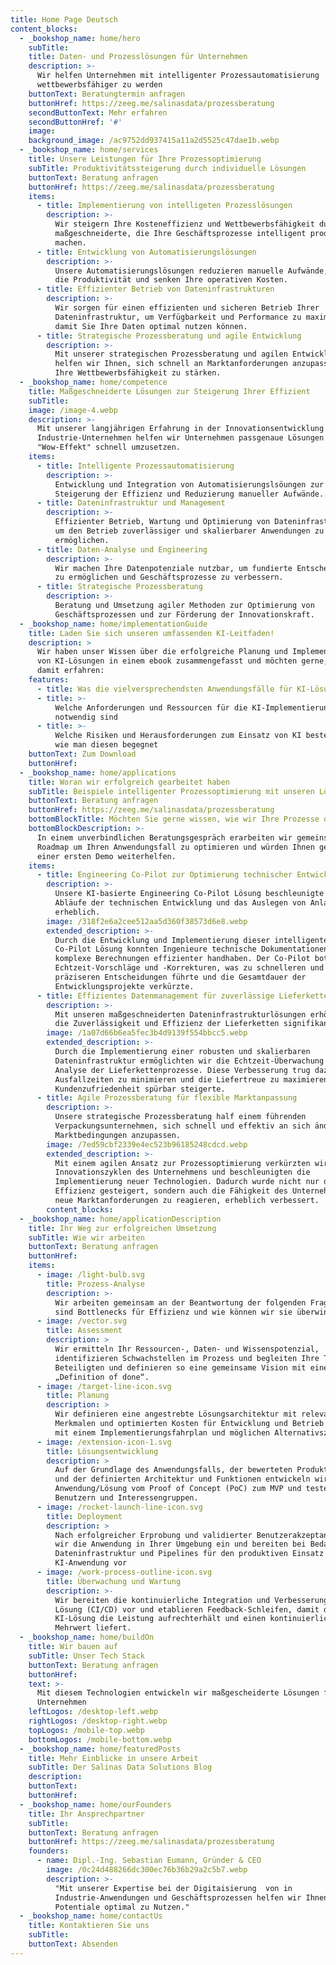 ```yaml
---
title: Home Page Deutsch
content_blocks:
  - _bookshop_name: home/hero
    subTitle:
    title: Daten- und Prozesslösungen für Unternehmen
    description: >-
      Wir helfen Unternehmen mit intelligenter Prozessautomatisierung
      wettbewerbsfähiger zu werden
    buttonText: Beratungtermin anfragen
    buttonHref: https://zeeg.me/salinasdata/prozessberatung
    secondButtonText: Mehr erfahren
    secondButtonHref: '#'
    image:
    background_image: /ac9752dd937415a11a2d5525c47dae1b.webp
  - _bookshop_name: home/services
    title: Unsere Leistungen für Ihre Prozessoptimierung
    subTitle: Produktivitätssteigerung durch individuelle Lösungen
    buttonText: Beratung anfragen
    buttonHref: https://zeeg.me/salinasdata/prozessberatung
    items:
      - title: Implementierung von intelligeten Prozesslösungen
        description: >-
          Wir steigern Ihre Kosteneffizienz und Wettbewerbsfähigkeit durch
          maßgeschneiderte, die Ihre Geschäftsprozesse intelligent produktiver
          machen.
      - title: Entwicklung von Automatisierungslösungen
        description: >-
          Unsere Automatisierungslösungen reduzieren manuelle Aufwände, erhöhen
          die Produktivität und senken Ihre operativen Kosten.
      - title: Effizienter Betrieb von Dateninfrastrukturen
        description: >-
          Wir sorgen für einen effizienten und sicheren Betrieb Ihrer
          Dateninfrastruktur, um Verfügbarkeit und Performance zu maximieren
          damit Sie Ihre Daten optimal nutzen können.
      - title: Strategische Prozessberatung und agile Entwicklung
        description: >-
          Mit unserer strategischen Prozessberatung und agilen Entwicklung
          helfen wir Ihnen, sich schnell an Marktanforderungen anzupassen und
          Ihre Wettbewerbsfähigkeit zu stärken.
  - _bookshop_name: home/competence
    title: Maßgeschneiderte Lösungen zur Steigerung Ihrer Effizient
    subTitle:
    image: /image-4.webp
    description: >-
      Mit unserer langjährigen Erfahrung in der Innovationsentwicklung für
      Industrie-Unternehmen helfen wir Unternehmen passgenaue Lösungen mit
      "Wow-Effekt" schnell umzusetzen.
    items:
      - title: Intelligente Prozessautomatisierung
        description: >-
          Entwicklung und Integration von Automatisierungslsöungen zur
          Steigerung der Effizienz und Reduzierung manueller Aufwände.
      - title: Dateninfrastruktur und Management
        description: >-
          Effizienter Betrieb, Wartung und Optimierung von Dateninfrastrukturen,
          um den Betrieb zuverlässiger und skalierbarer Anwendungen zu
          ermöglichen.
      - title: Daten-Analyse und Engineering
        description: >-
          Wir machen Ihre Datenpotenziale nutzbar, um fundierte Entscheidungen
          zu ermöglichen und Geschäftsprozesse zu verbessern.
      - title: Strategische Prozessberatung
        description: >-
          Beratung und Umsetzung agiler Methoden zur Optimierung von
          Geschäftsprozessen und zur Förderung der Innovationskraft.
  - _bookshop_name: home/implementationGuide
    title: Laden Sie sich unseren umfassenden KI-Leitfaden!
    description: >
      Wir haben unser Wissen über die erfolgreiche Planung und Implementierung
      von KI-Lösungen in einem ebook zusammengefasst und möchten gerne, dass Sie
      damit erfahren:
    features:
      - title: Was die vielversprechendsten Anwendungsfälle für KI-Lösungen sind
      - title: >-
          Welche Anforderungen und Ressourcen für die KI-Implementierung
          notwendig sind
      - title: >-
          Welche Risiken und Herausforderungen zum Einsatz von KI bestehen und
          wie man diesen begegnet
    buttonText: Zum Download
    buttonHref:
  - _bookshop_name: home/applications
    title: Woran wir erfolgreich gearbeitet haben
    subTitle: Beispiele intelligenter Prozessoptimierung mit unseren Lösungen
    buttonText: Beratung anfragen
    buttonHref: https://zeeg.me/salinasdata/prozessberatung
    bottomBlockTitle: Möchten Sie gerne wissen, wie wir Ihre Prozesse optimieren können
    bottomBlockDescription: >-
      In einem unverbindlichen Beratungsgespräch erarbeiten wir gemeinsam eine
      Roadmap um Ihren Anwendungsfall zu optimieren und würden Ihnen gerne mit
      einer ersten Demo weiterhelfen.
    items:
      - title: Engineering Co-Pilot zur Optimierung technischer Entwicklungsprozesse
        description: >-
          Unsere KI-basierte Engineering Co-Pilot Lösung beschleunigte die
          Abläufe der technischen Entwicklung und das Auslegen von Anlagen
          erheblich.
        image: /318f2e6a2cee512aa5d360f38573d6e8.webp
        extended_description: >-
          Durch die Entwicklung und Implementierung dieser intelligenten
          Co-Pilot Lösung konnten Ingenieure technische Dokumentationen und
          komplexe Berechnungen effizienter handhaben. Der Co-Pilot bot
          Echtzeit-Vorschläge und -Korrekturen, was zu schnelleren und
          präziseren Entscheidungen führte und die Gesamtdauer der
          Entwicklungsprojekte verkürzte.
      - title: Effizientes Datenmanagement für zuverlässige Lieferketten
        description: >-
          Mit unseren maßgeschneiderten Dateninfrastrukturlösungen erhöhten wir
          die Zuverlässigkeit und Effizienz der Lieferketten signifikant.
        image: /1a07d66b6ea5fec3b4d9139f554bbcc5.webp
        extended_description: >-
          Durch die Implementierung einer robusten und skalierbaren
          Dateninfrastruktur ermöglichten wir die Echtzeit-Überwachung und
          Analyse der Lieferkettenprozesse. Diese Verbesserung trug dazu bei,
          Ausfallzeiten zu minimieren und die Liefertreue zu maximieren, was die
          Kundenzufriedenheit spürbar steigerte.
      - title: Agile Prozessberatung für flexible Marktanpassung
        description: >-
          Unsere strategische Prozessberatung half einem führenden
          Verpackungsunternehmen, sich schnell und effektiv an sich ändernde
          Marktbedingungen anzupassen.
        image: /7ed59cbf2339e4ec523b96185248cdcd.webp
        extended_description: >-
          Mit einem agilen Ansatz zur Prozessoptimierung verkürzten wir die
          Innovationszyklen des Unternehmens und beschleunigten die
          Implementierung neuer Technologien. Dadurch wurde nicht nur die
          Effizienz gesteigert, sondern auch die Fähigkeit des Unternehmens, auf
          neue Marktanforderungen zu reagieren, erheblich verbessert.
        content_blocks:
  - _bookshop_name: home/applicationDescription
    title: Ihr Weg zur erfolgreichen Umsetzung
    subTitle: Wie wir arbeiten
    buttonText: Beratung anfragen
    buttonHref:
    items:
      - image: /light-bulb.svg
        title: Prozess-Analyse
        description: >-
          Wir arbeiten gemeinsam an der Beantwortung der folgenden Fragen: „Was
          sind Bottlenecks für Effizienz und wie können wir sie überwinden?"
      - image: /vector.svg
        title: Assessment
        description: >
          Wir ermitteln Ihr Ressourcen-, Daten- und Wissenspotenzial,
          identifizieren Schwachstellen im Prozess und begleiten Ihre Teams und
          Beteiligten und definieren so eine gemeinsame Vision mit einer klaren
          „Definition of done“.
      - image: /target-line-icon.svg
        title: Planung
        description: >
          Wir definieren eine angestrebte Lösungsarchitektur mit relevanten
          Merkmalen und optimierten Kosten für Entwicklung und Betrieb zusammen
          mit einem Implementierungsfahrplan und möglichen Alternativszenarien.
      - image: /extension-icon-1.svg
        title: Lösungsentwicklung
        description: >
          Auf der Grundlage des Anwendungsfalls, der bewerteten Produktvision
          und der definierten Architektur und Funktionen entwickeln wir die
          Anwendung/Lösung vom Proof of Concept (PoC) zum MVP und testen sie mit
          Benutzern und Interessengruppen.
      - image: /rocket-launch-line-icon.svg
        title: Deployment
        description: >
          Nach erfolgreicher Erprobung und validierter Benutzerakzeptanz setzen
          wir die Anwendung in Ihrer Umgebung ein und bereiten bei Bedarf die
          Dateninfrastruktur und Pipelines für den produktiven Einsatz der
          KI-Anwendung vor
      - image: /work-process-outline-icon.svg
        title: Überwachung und Wartung
        description: >-
          Wir bereiten die kontinuierliche Integration und Verbesserung der
          Lösung (CI/CD) vor und etablieren Feedback-Schleifen, damit die
          KI-Lösung die Leistung aufrechterhält und einen kontinuierlichen
          Mehrwert liefert.
  - _bookshop_name: home/buildOn
    title: Wir bauen auf
    subTitle: Unser Tech Stack
    buttonText: Beratung anfragen
    buttonHref:
    text: >-
      Mit diesem Technologien entwickeln wir maßgescheiderte Lösungen für
      Unternehmen
    leftLogos: /desktop-left.webp
    rightLogos: /desktop-right.webp
    topLogos: /mobile-top.webp
    bottomLogos: /mobile-bottom.webp
  - _bookshop_name: home/featuredPosts
    title: Mehr Einblicke in unsere Arbeit
    subTitle: Der Salinas Data Solutions Blog
    description:
    buttonText:
    buttonHref:
  - _bookshop_name: home/ourFounders
    title: Ihr Ansprechpartner
    subTitle:
    buttonText: Beratung anfragen
    buttonHref: https://zeeg.me/salinasdata/prozessberatung
    founders:
      - name: Dipl.-Ing. Sebastian Eumann, Gründer & CEO
        image: /0c24d488266dc300ec76b36b29a2c5b7.webp
        description: >-
          "Mit unserer Expertise bei der Digitaisierung  von in
          Industrie-Anwendungen und Geschäftsprozessen helfen wir Ihnen
          Potentiale optimal zu Nutzen."
  - _bookshop_name: home/contactUs
    title: Kontaktieren Sie uns
    subTitle:
    buttonText: Absenden
---
```


